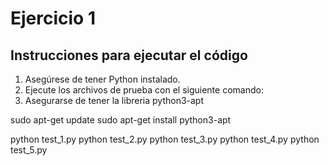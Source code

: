 # Ejercicio 1

## Instrucciones para ejecutar el código

1. Asegúrese de tener Python instalado.
2. Ejecute los archivos de prueba con el siguiente comando:
3. Asegurarse de tener la libreria python3-apt

sudo apt-get update
sudo apt-get install python3-apt

python test_1.py
python test_2.py
python test_3.py
python test_4.py
python test_5.py
